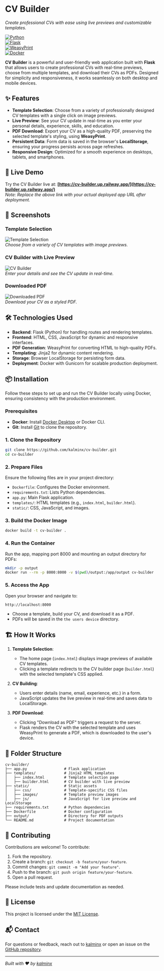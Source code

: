# CV Builder

*Create professional CVs with ease using live previews and customizable templates.*

[![Python](https://img.shields.io/badge/Python-3.12-blue)](https://www.python.org/)  
[![Flask](https://img.shields.io/badge/Flask-3.0.0-brightgreen)](https://flask.palletsprojects.com/)  
[![WeasyPrint](https://img.shields.io/badge/WeasyPrint-62.3-orange)](https://weasyprint.org/)  
[![Docker](https://img.shields.io/badge/Docker-Enabled-blue)](https://www.docker.com/)

**CV Builder** is a powerful and user-friendly web application built with **Flask** that allows users to create professional CVs with real-time previews, choose from multiple templates, and download their CVs as PDFs. Designed for simplicity and responsiveness, it works seamlessly on both desktop and mobile devices.

## ✨ Features

- **Template Selection**: Choose from a variety of professionally designed CV templates with a single click on image previews.
- **Live Preview**: See your CV update in real-time as you enter your personal details, experience, skills, and education.
- **PDF Download**: Export your CV as a high-quality PDF, preserving the selected template's styling, using **WeasyPrint**.
- **Persistent Data**: Form data is saved in the browser's **LocalStorage**, ensuring your progress persists across page refreshes.
- **Responsive Design**: Optimized for a smooth experience on desktops, tablets, and smartphones.

## 🚀 Live Demo

Try the CV Builder live at: **[https://cv-builder.up.railway.app/](https://cv-builder.up.railway.app/)**  
*Note: Replace the above link with your actual deployed app URL after deployment.*

## 📸 Screenshots

### Template Selection
![Template Selection](static/images/choose_template-min.png)  
*Choose from a variety of CV templates with image previews.*

### CV Builder with Live Preview
![CV Builder](static/images/preview_page-min.png)  
*Enter your details and see the CV update in real-time.*

### Downloaded PDF
![Downloaded PDF](static/images/file_downloaded-min.png)  
*Download your CV as a styled PDF.*

## 🛠️ Technologies Used

- **Backend**: Flask (Python) for handling routes and rendering templates.
- **Frontend**: HTML, CSS, JavaScript for dynamic and responsive interfaces.
- **PDF Generation**: WeasyPrint for converting HTML to high-quality PDFs.
- **Templating**: Jinja2 for dynamic content rendering.
- **Storage**: Browser LocalStorage for persisting form data.
- **Deployment**: Docker with Gunicorn for scalable production deployment.

## 📦 Installation

Follow these steps to set up and run the CV Builder locally using Docker, ensuring consistency with the production environment.

### Prerequisites
- **Docker**: Install [Docker Desktop](https://www.docker.com/products/docker-desktop) or Docker CLI.
- **Git**: Install [Git](https://git-scm.com/) to clone the repository.

### 1. Clone the Repository
```bash
git clone https://github.com/kalminx/cv-builder.git
cd cv-builder
```

### 2. Prepare Files
Ensure the following files are in your project directory:
- `Dockerfile`: Configures the Docker environment.
- `requirements.txt`: Lists Python dependencies.
- `app.py`: Main Flask application.
- `templates/`: HTML templates (e.g., `index.html`, `builder.html`).
- `static/`: CSS, JavaScript, and images.

### 3. Build the Docker Image
```bash
docker build -t cv-builder .
```

### 4. Run the Container
Run the app, mapping port 8000 and mounting an output directory for PDFs:
```bash
mkdir -p output
docker run --rm -p 8000:8000 -v $(pwd)/output:/app/output cv-builder
```

### 5. Access the App
Open your browser and navigate to:
```
http://localhost:8000
```
- Choose a template, build your CV, and download it as a PDF.
- PDFs will be saved in the `the users device` directory.

## 🏗️ How It Works

1. **Template Selection**:
   - The home page (`index.html`) displays image previews of available CV templates.
   - Clicking a template redirects to the CV builder page (`builder.html`) with the selected template's CSS applied.

2. **CV Building**:
   - Users enter details (name, email, experience, etc.) in a form.
   - JavaScript updates the live preview in real-time and saves data to LocalStorage.

3. **PDF Download**:
   - Clicking "Download as PDF" triggers a request to the server.
   - Flask renders the CV with the selected template and uses WeasyPrint to generate a PDF, which is downloaded to the user's device.

## 📂 Folder Structure
```
cv-builder/
├── app.py                 # Flask application
├── templates/             # Jinja2 HTML templates
│   ├── index.html         # Template selection page
│   ├── builder.html       # CV builder with live preview
├── static/                # Static assets
│   ├── css/               # Template-specific CSS files
│   ├── images/            # Template preview images
│   ├── js/                # JavaScript for live preview and LocalStorage
├── requirements.txt       # Python dependencies
├── Dockerfile             # Docker configuration
├── output/                # Directory for PDF outputs
└── README.md              # Project documentation
```

## 🤝 Contributing
Contributions are welcome! To contribute:
1. Fork the repository.
2. Create a branch: `git checkout -b feature/your-feature`.
3. Commit changes: `git commit -m "Add your feature"`.
4. Push to the branch: `git push origin feature/your-feature`.
5. Open a pull request.

Please include tests and update documentation as needed.

## 📜 License
This project is licensed under the [MIT License](LICENSE).

## 📬 Contact
For questions or feedback, reach out to [kalminx](https://github.com/kalminx) or open an issue on the [GitHub repository](https://github.com/kalminx/cv-builder).

---

*Built with ❤️ by [kalminx](https://github.com/kalminx)*